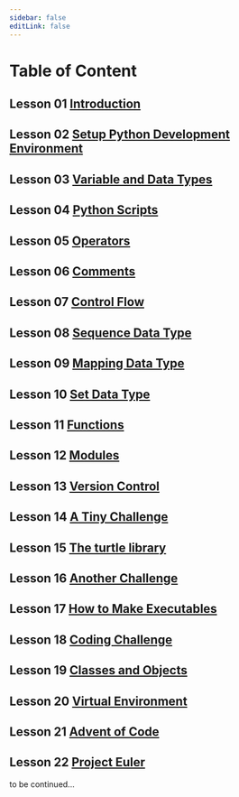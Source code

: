 ```yaml
---
sidebar: false
editLink: false
---
```


# Table of Content

## Lesson 01 [Introduction](introduction.md)

## Lesson 02 [Setup Python Development Environment](setup.md)

## Lesson 03 [Variable and Data Types](variable-and-data-types.md)

## Lesson 04 [Python Scripts](script.md)

## Lesson 05 [Operators](operator.md)

## Lesson 06 [Comments](comment.md)

## Lesson 07 [Control Flow](control-flow.md)

## Lesson 08 [Sequence Data Type](sequence-data-type.md)

## Lesson 09 [Mapping Data Type](mapping-data-type.md)

## Lesson 10 [Set Data Type](set-data-type.md)

## Lesson 11 [Functions](functions.md)

## Lesson 12 [Modules](modules.md)

## Lesson 13 [Version Control](version-control.md)

## Lesson 14 [A Tiny Challenge](tiny-challenge.md)

## Lesson 15 [The turtle library](turtle.md)

## Lesson 16 [Another Challenge](another-challenge.md)

## Lesson 17 [How to Make Executables](make-executables.md)

## Lesson 18 [Coding Challenge](coding-challenge.md)

## Lesson 19 [Classes and Objects](classes-objects.md)

## Lesson 20 [Virtual Environment](virtual-env.md)

## Lesson 21 [Advent of Code](advent-of-code.md)

## Lesson 22 [Project Euler](project-euler.md)

to be continued...
